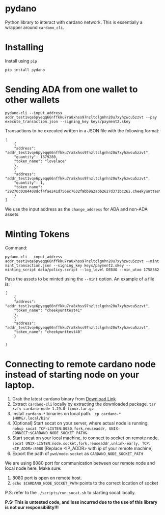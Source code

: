 # pydano
Python library to interact with cardano network. This is essentially a wrapper around `cardano_cli`.

Installing
==========

Install using `pip`

```
pip install pydano
```

Sending ADA from one wallet to other wallets
===========================================

```
pydano-cli --input_address addr_test1vqe6pyeqq66nffkku7ra8xhss97nzltclgnhn20u7xyhzwcu5zzvt --pay execute_transaction.json --signing_key keys/payment2.skey
```

Transactions to be executed written in a JSON file with the following format:


```
[
    {
	"address": "addr_test1vqe6pyeqq66nffkku7ra8xhss97nzltclgnhn20u7xyhzwcu5zzvt",
	"quantity": 1379280,
	"token_name": "lovelace"
    },
    {
	"address": "addr_test1vqe6pyeqq66nffkku7ra8xhss97nzltclgnhn20u7xyhzwcu5zzvt",
	"quantity": 1,
	"token_name": "29270c0384408dcf4fae241d756ec7632f9bb9a2abb2627d371bc262.cheekyunttest10"
    }
]
```

We use the input address as the `change_address` for ADA and non-ADA assets.

Minting Tokens
==============

Command:
```
pydano-cli --input_address addr_test1vqe6pyeqq66nffkku7ra8xhss97nzltclgnhn20u7xyhzwcu5zzvt --mint mint_transaction.json --signing_key keys/payment2.skey --minting_script data/policy.script --log_level DEBUG --min_utxo 1758582
```

Pass the assets to be minted using the `--mint` option. An example of a file is:

```
[
    {
	"address": "addr_test1vqe6pyeqq66nffkku7ra8xhss97nzltclgnhn20u7xyhzwcu5zzvt",
	"token_name": "cheekyunttest41"
    },
    {
	"address": "addr_test1vqe6pyeqq66nffkku7ra8xhss97nzltclgnhn20u7xyhzwcu5zzvt",
	"token_name": "cheekyunttest40"
    }

]
```

Connecting to remote cardano node instead of starting node on your laptop.
==========================================================================

1. Grab the latest cardano binary from [Download Link](https://developers.cardano.org/docs/get-started/installing-cardano-node)
2. Extract `cardano-cli` locally by extracting the downloaded package. `tar xzfv cardano-node-1.29.0-linux.tar.gz`
3. Install `cardano-*` binaries on local path. ` cp cardano-* $HOME/.local/bin/`
4. [Optional] Start socat on your server, where actual node is running. `nohup socat TCP-LISTEN:8080,fork,reuseaddr, UNIX-CONNECT:$CARDANO_NODE_SOCKET_PATH&`
5. Start socat on your local machine, to connect to socket on remote node. `socat UNIX-LISTEN:node.socket,fork,reuseaddr,unlink-early, TCP:<IP_ADDR>:8080` [Replace <IP_ADDR> with ip of your remote machine]
6. Export the path of `pwd/node.socket` as `CARDANO_NODE_SOCKET_PATH`

We are using 8080 port for communication between our remote node and local node here. Make sure:
1. 8080 port is open on remote host.
2. `echo $CARDANO_NODE_SOCKET_PATH` points to the correct location of socket

P.S: refer to the `./scripts/run_socat.sh` to starting socat locally.


**P.S: This is untested code, and loss incurred due to the use of this library is not our responsibility!!!**
